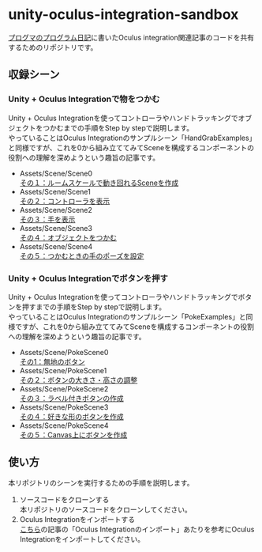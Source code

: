 # unity-oculus-integration-sandbox

[プログマのプログラム日記](https://rhikos-prgm.hatenablog.com/)に書いたOculus integration関連記事のコードを共有するためのリポジトリです。

## 収録シーン

### Unity + Oculus Integrationで物をつかむ

Unity + Oculus Integrationを使ってコントローラやハンドトラッキングでオブジェクトをつかむまでの手順をStep by stepで説明します。  
やっていることはOculus Integrationのサンプルシーン「HandGrabExamples」と同様ですが、これを0から組み立ててみてSceneを構成するコンポーネントの役割への理解を深めようという趣旨の記事です。  

- Assets/Scene/Scene0  
[その１：ルームスケールで動き回れるSceneを作成](https://rhikos-prgm.hatenablog.com/entry/2022/10/02/084517)
- Assets/Scene/Scene1  
[その２：コントローラを表示](https://rhikos-prgm.hatenablog.com/entry/2022/10/02/223800)
- Assets/Scene/Scene2  
[その３：手を表示](https://rhikos-prgm.hatenablog.com/entry/2022/10/03/113200)
- Assets/Scene/Scene3  
[その４：オブジェクトをつかむ](https://rhikos-prgm.hatenablog.com/entry/2022/10/04/055620)
- Assets/Scene/Scene4  
[その５：つかむときの手のポーズを設定](https://rhikos-prgm.hatenablog.com/entry/2022/10/04/140627)

### Unity + Oculus Integrationでボタンを押す

Unity + Oculus Integrationを使ってコントローラやハンドトラッキングでボタンを押すまでの手順をStep by stepで説明します。  
やっていることはOculus Integrationのサンプルシーン「PokeExamples」と同様ですが、これを0から組み立ててみてSceneを構成するコンポーネントの役割への理解を深めようという趣旨の記事です。  

- Assets/Scene/PokeScene0  
[その1：無地のボタン](https://rhikos-prgm.hatenablog.com/entry/2022/10/14/153846)
- Assets/Scene/PokeScene1  
[その２：ボタンの大きさ・高さの調整](https://rhikos-prgm.hatenablog.com/entry/2022/10/15/084824)
- Assets/Scene/PokeScene2  
[その３：ラベル付きボタンの作成](https://rhikos-prgm.hatenablog.com/entry/2022/10/17/180516)
- Assets/Scene/PokeScene3  
[その４：好きな形のボタンを作成](https://rhikos-prgm.hatenablog.com/entry/2022/10/18/135359)
- Assets/Scene/PokeScene4  
[その５：Canvas上にボタンを作成](https://rhikos-prgm.hatenablog.com/entry/2022/10/28/172127)

## 使い方

本リポジトリのシーンを実行するための手順を説明します。  

1. ソースコードをクローンする  
本リポジトリのソースコードをクローンしてください。
2. Oculus Integrationをインポートする  
[こちら](https://rhikos-prgm.hatenablog.com/entry/2022/10/01/043120)の記事の「Oculus Integrationのインポート」あたりを参考にOculus Integrationをインポートしてください。






